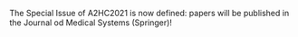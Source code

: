 The Special Issue of A2HC2021 is now defined: papers will be published in the Journal od Medical Systems (Springer)!
